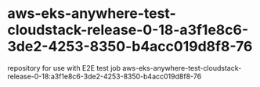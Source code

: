 # aws-eks-anywhere-test-cloudstack-release-0-18-a3f1e8c6-3de2-4253-8350-b4acc019d8f8-76
repository for use with E2E test job aws-eks-anywhere-test-cloudstack-release-0-18:a3f1e8c6-3de2-4253-8350-b4acc019d8f8-76

